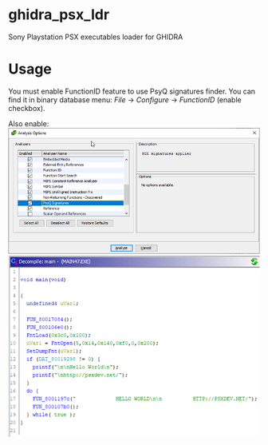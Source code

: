 # ghidra_psx_ldr
Sony Playstation PSX executables loader for GHIDRA

# Usage
You must enable FunctionID feature to use PsyQ signatures finder.
You can find it in binary database menu: *File* -> *Configure* -> *FunctionID* (enable checkbox).

Also enable:
![Screen1](/imgs/screen1.png?raw=true)
![Screen2](/imgs/screen2.png?raw=true)
